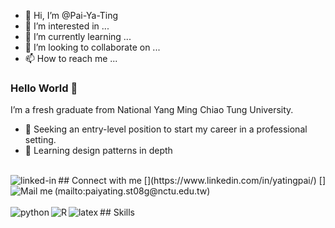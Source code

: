 - 👋 Hi, I’m @Pai-Ya-Ting
- 👀 I’m interested in ...
- 🌱 I’m currently learning ...
- 💞️ I’m looking to collaborate on ...
- 📫 How to reach me ...

### Hello World 👋
I’m a fresh graduate from National Yang Ming Chiao Tung University.
- 🔭 Seeking an entry-level position to start my career in a professional setting.
- 🌱 Learning design patterns in depth
<br>
## Connect with me
[<img align="left" alt="linked-in" src="https://img.shields.io/badge/linkedin-%230077B5.svg?&style=for-the-badge&logo=linkedin&logoColor=white" />](https://www.linkedin.com/in/yatingpai/)
[<img align="left" alt="Mail me" src="https://img.shields.io/badge/gmail-FE7A16?logo=gmail&logoColor=white&style=for-the-badge" />](mailto:paiyating.st08g@nctu.edu.tw)

<br>
<br>
## Skills
<img align="left" alt="python" src="https://img.shields.io/badge/python-%231877F2.svg?logo=python&logoColor=white&style=for-the-badge" />
<img align="left" alt="R" src="https://img.shields.io/badge/R-%231DA1F2.svg?&style=for-the-badge&logo=R&logoColor=white" />
<img align="left" alt="latex" src="https://img.shields.io/badge/latex-%2312100E.svg?&style=for-the-badge&logo=latex&logoColor=white" />
<br>
<br>


<!---
Pai-Ya-Ting/Pai-Ya-Ting is a ✨ special ✨ repository because its `README.md` (this file) appears on your GitHub profile.
You can click the Preview link to take a look at your changes.
--->
